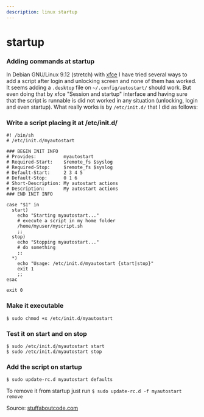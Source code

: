```yaml
---
description: linux startup
---
```


# startup

### Adding commands at startup

In Debian GNU/Linux 9.12 \(stretch\) with [xfce](https://www.xfce.org/) I have tried several ways to add a script after login and unlocking screen and none of them has worked. It seems adding a `.desktop` file on `~/.config/autostart/` should work. But even doing that by xfce "Session and startup" interface and having sure that the script is runnable is did not worked in any situation \(unlocking, login and even startup\). What really works is by `/etc/init.d/` that I did as follows:

### Write a script placing it at /etc/init.d/

```text
#! /bin/sh
# /etc/init.d/myautostart

### BEGIN INIT INFO
# Provides:          myautostart
# Required-Start:    $remote_fs $syslog
# Required-Stop:     $remote_fs $syslog
# Default-Start:     2 3 4 5
# Default-Stop:      0 1 6
# Short-Description: My autostart actions
# Description:       My autostart actions
### END INIT INFO

case "$1" in
  start)
    echo "Starting myautostart..."
    # execute a script in my home folder
    /home/myuser/myscript.sh
    ;;
  stop)
    echo "Stopping myautostart..."
    # do something
    ;;
  *)
    echo "Usage: /etc/init.d/myautostart {start|stop}"
    exit 1
    ;;
esac

exit 0
```

### Make it executable

```text
$ sudo chmod +x /etc/init.d/myautostart
```

### Test it on start and on stop

```text
$ sudo /etc/init.d/myautostart start
$ sudo /etc/init.d/myautostart stop
```

### Add the script on startup

```text
$ sudo update-rc.d myautostart defaults
```

To remove it from startup just run `$ sudo update-rc.d -f myautostart remove`

Source: [stuffaboutcode.com](https://www.stuffaboutcode.com/2012/06/raspberry-pi-run-program-at-start-up.html)

